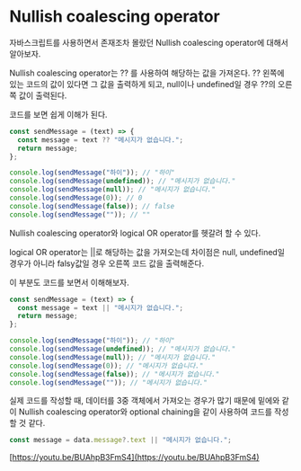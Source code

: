 # Nullish coalescing operator

자바스크립트를 사용하면서 존재조차 몰랐던 Nullish coalescing operator에 대해서 알아보자.

Nullish coalescing operator는 ?? 를 사용하여 해당하는 값을 가져온다.
?? 왼쪽에 있는 코드의 값이 있다면 그 값을 출력하게 되고, null이나 undefined일 경우 ??의 오른쪽 값이 출력된다.

코드를 보면 쉽게 이해가 된다.

```js
const sendMessage = (text) => {
  const message = text ?? "메시지가 없습니다.";
  return message;
};

console.log(sendMessage("하이")); // "하이"
console.log(sendMessage(undefined)); // "메시지가 없습니다."
console.log(sendMessage(null)); // "메시지가 없습니다."
console.log(sendMessage(0)); // 0
console.log(sendMessage(false)); // false
console.log(sendMessage("")); // ""
```

Nullish coalescing operator와 logical OR operator를 헷갈려 할 수 있다.

logical OR operator는 ||로 해당하는 값을 가져오는데 차이점은 null, undefined일 경우가 아니라 falsy값일 경우 오른쪽 코드 값을 출력해준다.

이 부분도 코드를 보면서 이해해보자.

```js
const sendMessage = (text) => {
  const message = text || "메시지가 없습니다.";
  return message;
};

console.log(sendMessage("하이")); // "하이"
console.log(sendMessage(undefined)); // "메시지가 없습니다."
console.log(sendMessage(null)); // "메시지가 없습니다."
console.log(sendMessage(0)); // "메시지가 없습니다."
console.log(sendMessage(false)); // "메시지가 없습니다."
console.log(sendMessage("")); // "메시지가 없습니다."
```

실제 코드를 작성할 때, 데이터를 3중 객체에서 가져오는 경우가 많기 때문에 밑에와 같이 Nullish coalescing operator와 optional chaining을 같이 사용하여 코드를 작성할 것 같다.

```js
const message = data.message?.text || "메시지가 없습니다.";
```

[https://youtu.be/BUAhpB3FmS4](https://youtu.be/BUAhpB3FmS4)
